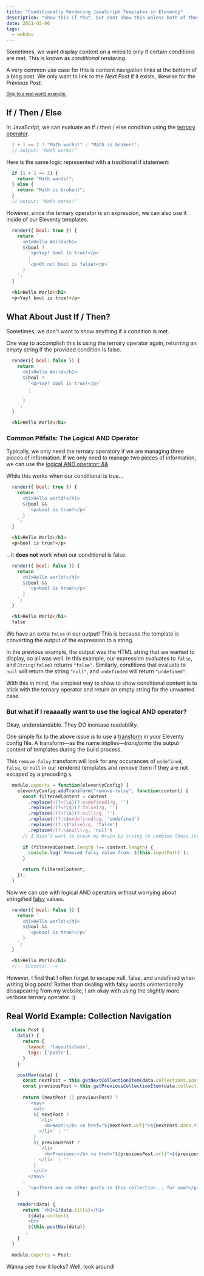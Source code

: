 ```yaml
---
title: "Conditionally Rendering JavaScript Templates in Eleventy"
description: "Show this if that, but dont show this unless both of those."
date: 2021-02-06
tags:
  - webdev
---
```


Sometimes, we want display content on a website only if certain conditions are met. This is known as *conditional rendering.*

A very common use case for this is content navigation links at the bottom of a blog post. We only want to link to the *Next Post* if it exists, likewise for the *Previous Post*. 

<small>[Skip to a real world example.](#real-world-example%3A-collection-navigation)</small>

## If / Then / Else

In  JavaScript, we can evaluate an if / then / else condition using the [ternary operator](https://developer.mozilla.org/en-US/docs/Web/JavaScript/Reference/Operators/Conditional_Operator).

``` js 
  1 + 1 == 2 ? "Math works!" : "Math is broken!";
  // output: "Math works!"
```
Here is the same logic represented with a traditional if statement:
``` js 
  if (1 + 1 == 2) {
    return "Math words!";
  } else {
    return "Math is broken!";
  }
  // output: "Math works!"
```

However, since the ternary operator is an expression, we can also use it inside of our Eleventy templates. 

``` js
  render({ bool: true }) {
    return `
      <h1>Hello World</h1>
      ${bool ? 
        `<p>Yay! bool is true!</p>`
        :
        `<p>Oh no! bool is false!</p>`
      }
    `;
  }
```
``` html
  <h1>Hello World</h1>
  <p>Yay! bool is true!</p>
```

## What About Just If / Then?

Sometimes, we don't want to show anything if a condition is met.

One way to accomplish this is using the ternary operator again, returning an empty string if the provided condition is false.

``` js
  render({ bool: false }) {
    return `
      <h1>Hello World</h1>
      ${bool ? 
        `<p>Yay! bool is true!</p>`
        :
        ``
      }
    `;
  }
```
``` html
  <h1>Hello World</h1>
```
### Common Pitfalls: The Logical AND Operator 

Typically, we only need the ternary operatory if we are managing three pieces of information. If we only need to manage two pieces of information, we can use the [logical AND operator: &&](https://developer.mozilla.org/en-US/docs/Web/JavaScript/Reference/Operators/Logical_AND)

While this works when our conditional is true...

``` js
  render({ bool: true }) {
    return `
      <h1>Hello world!</h1>
      ${bool && 
        `<p>bool is true!</p>`
      }
    `;
  }
```
``` html
  <h1>Hello World</h1>
  <p>bool is true!</p>
```

...it **does not** work when our conditional is false:

``` js
  render({ bool: false }) {
    return `
      <h1>Hello world!</h1>
      ${bool && 
        `<p>bool is true!</p>`
      }
    `;
  }
```
``` html
  <h1>Hello World</h1>
  false
```

We have an extra `false` in our output! This is because the template is converting the output of the expression to a string. 

In the previous example, the output was the HTML string that we wanted to display, so all was well. In this example, our expression evaluates to `false`, and `String(false)` returns `"false"`. Similarly, conditions that evaluate to `null` will return the string `"null"`, and `undefinded` will return `"undefined"`.

With this in mind, the simplest way to show to show conditional content is to stick with the ternary operator and return an empty string for the unwanted case.

### But what if I reaaaally want to use the logical AND operator?

Okay, understandable. They DO increase readability.

One simple fix to the above issue is to use a [transform](https://www.11ty.dev/docs/config/#transforms) in your Eleventy config file. A transform—as the name implies—*transforms* the output content of templates during the build process.

This `remove-falsy` transform will look for any occurances of `undefined`, `false`, or `null` in our rendered templates and remove them if they are not escaped by a preceding `$`.

``` js 
  module.exports = function(eleventyConfig) {
    eleventyConfig.addTransform("remove-falsy", function(content) {
      const filteredContent = content
        .replace(/(?<!\$)(?:undefined)/g, '')
        .replace(/(?<!\$)(?:false)/g, '')
        .replace(/(?<!\$)(?:null)/g, '')
        .replace(/(?:\$undefined)/g, 'undefined')
        .replace(/(?:\$false)/g, 'false')
        .replace(/(?:\$null)/g, 'null')
      // I didn't want to break my brain by trying to combine these into a single regular expression.
      
      if (filteredContent.length !== content.length) {
        console.log(`Removed falsy value from: ${this.inputPath}`);
      }

      return filteredContent;
    });
  }
```
Now we can use with logical AND operators without worrying about stringified [falsy](https://developer.mozilla.org/en-US/docs/Glossary/Falsy) values. 
``` js
  render({ bool: false }) {
    return `
      <h1>Hello world!</h1>
      ${bool && 
        `<p>bool is true!</p>`
      }
    `;
  }
```
``` html
  <h1>Hello World</h1>
  <!-- Success! -->
```

However, I find that I often forget to escape null, false, and undefined when writing blog posts! Rather than dealing with falsy words unintentionally dissapearing from my website, I am okay with using the slightly more verbose ternary operator. :)

## Real World Example: Collection Navigation

``` js
  class Post {
    data() {
      return {
        layout: 'layouts/base',
        tags: ['posts'],
      }
    }

    postNav(data) {
      const nextPost = this.getNextCollectionItem(data.collections.posts, this.page);
      const previousPost = this.getPreviousCollectionItem(data.collections.posts, this.page);
      
      return (nextPost || previousPost) ?
        `<nav>
          <ul>
          ${ nextPost ?
            `<li>
              <b>Next:</b> <a href="${nextPost.url}">${nextPost.data.title}</a>
            </li>` : ''
          }
          ${ previousPost ? 
            `<li>
              <b>Previous:</b> <a href="${previousPost.url}">${previousPost.data.title}</a>
            </li>` : ''
          }
          </ul>
        </nav>`
      :
        '<p>There are no other posts in this collection... for now!</p>'
    }

    render(data) {
      return `<h1>${data.title}</h1>
        ${data.content}
        <br>
        ${this.postNav(data)}
      `;
    }
  }

  module.exports = Post;
```

Wanna see how it looks? Well, look around!